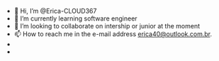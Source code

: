 - 👋 Hi, I’m @Erica-CLOUD367
- 🌱 I’m currently learning software engineer
- 💞️ I’m looking to collaborate on intership or junior at the moment
- 📫 How to reach me in the e-mail address erica40@outlook.com.br.
-
-

<!---
Erica-CLOUD367/Erica-CLOUD367 is a ✨ special ✨ repository because its `README.md` (this file) appears on your GitHub profile.
You can click the Preview link to take a look at your changes.
--->
